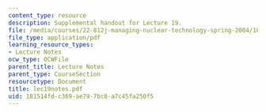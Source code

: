 ```yaml
---
content_type: resource
description: Supplemental handout for Lecture 19.
file: /media/courses/22-812j-managing-nuclear-technology-spring-2004/181514fdc369ae797bc8a7c45fa250f5_lec19notes.pdf
file_type: application/pdf
learning_resource_types:
- Lecture Notes
ocw_type: OCWFile
parent_title: Lecture Notes
parent_type: CourseSection
resourcetype: Document
title: lec19notes.pdf
uid: 181514fd-c369-ae79-7bc8-a7c45fa250f5
---
```

